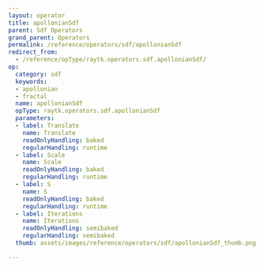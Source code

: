 ```yaml
---
layout: operator
title: apollonianSdf
parent: Sdf Operators
grand_parent: Operators
permalink: /reference/operators/sdf/apollonianSdf
redirect_from:
  - /reference/opType/raytk.operators.sdf.apollonianSdf/
op:
  category: sdf
  keywords:
  - apollonian
  - fractal
  name: apollonianSdf
  opType: raytk.operators.sdf.apollonianSdf
  parameters:
  - label: Translate
    name: Translate
    readOnlyHandling: baked
    regularHandling: runtime
  - label: Scale
    name: Scale
    readOnlyHandling: baked
    regularHandling: runtime
  - label: S
    name: S
    readOnlyHandling: baked
    regularHandling: runtime
  - label: Iterations
    name: Iterations
    readOnlyHandling: semibaked
    regularHandling: semibaked
  thumb: assets/images/reference/operators/sdf/apollonianSdf_thumb.png

---
```

